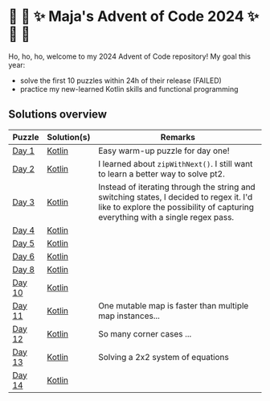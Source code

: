 # :christmas_tree: :snake: :sparkles: Maja's Advent of Code 2024 :sparkles: :snake: :christmas_tree:

Ho, ho, ho, welcome to my 2024 Advent of Code repository!
My goal this year:
- solve the first 10 puzzles within 24h of their release (FAILED)
- practice my new-learned Kotlin skills and functional programming


## Solutions overview


Puzzle | Solution(s)            | Remarks |
---    |------------------------|----
[Day 1](https://adventofcode.com/2024/day/1) | [Kotlin](src/Day01.kt) | Easy warm-up puzzle for day one!
[Day 2](https://adventofcode.com/2024/day/2) | [Kotlin](src/Day02.kt) | I learned about `zipWithNext()`. I still want to learn a better way to solve pt2.
[Day 3](https://adventofcode.com/2024/day/3) | [Kotlin](src/Day03.kt) | Instead of iterating through the string and switching states, I decided to regex it. I'd like to explore the possibility of capturing everything with a single regex pass.
[Day 4](https://adventofcode.com/2024/day/4) | [Kotlin](src/Day04.kt) |
[Day 5](https://adventofcode.com/2024/day/5) | [Kotlin](src/Day05.kt) |
[Day 6](https://adventofcode.com/2024/day/6) | [Kotlin](src/Day06.kt) |
[Day 8](https://adventofcode.com/2024/day/8) | [Kotlin](src/Day08.kt) |
[Day 10](https://adventofcode.com/2024/day/10) | [Kotlin](src/Day10.kt) |
[Day 11](https://adventofcode.com/2024/day/11) | [Kotlin](src/Day11.kt) | One mutable map is faster than multiple map instances...
[Day 12](https://adventofcode.com/2024/day/12) | [Kotlin](src/Day12.kt) | So many corner cases ... 
[Day 13](https://adventofcode.com/2024/day/13) | [Kotlin](src/Day13.kt) | Solving a 2x2 system of equations
[Day 14](https://adventofcode.com/2024/day/14) | [Kotlin](src/Day14.kt) | 
